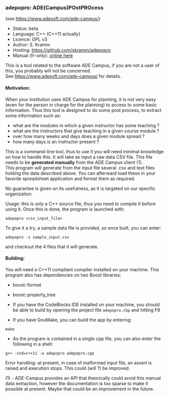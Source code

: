 ### adepopro: ADE(Campus)POstPROcess

(see https://www.adesoft.com/ade-campus/)

* Status: beta
* Language: C++ (C++11 actually)
* Licence: GPL v3
* Author: S. Kramm
* Hosting: https://github.com/skramm/adepopro
* Manual (fr-only): [online here](https://github.com/skramm/adepopro/blob/master/docs/man_fr.md)

This is a tool related to the software ADE Campus, if you are not a user of this, you probably will not be concerned.<br>
See https://www.adesoft.com/ade-campus/ for details.

#### Motivation:
When your institution uses ADE Campus for planning, it is not very easy
(even for the person in charge for the planning)
to access to some basic information.
Thus this tool is designed to do some post process, to extract some information such as:
 * what are the modules in which a given instructor has some teaching ?
 * what are the instructors that give teaching in a given course module ?
 * over how many weeks and days does a given module spread ?
 * how many days is an instructor present ?

This is a command-line tool, thus to use it you will need minimal knowledge on how to handle this. It will take as input  a raw data CSV file. This file needs to be **generated manually** from the ADE Campus client (1).
<br>
This program will generate from the input file several .csv and text files holding the data described above.
You can afterward load these in your favorite spreadsheet application and format them as required.

No guarantee is given on its usefulness, as it is targeted on our specific organization.

Usage: this is only a C++ source file, thus you need to compile it before using it.
Once this is done, the program is launched with:
```
adepopro <csv_input_file>
```
To give it a try, a sample data file is provided, so once built, you can enter:
```
adepopro -s sample_input.csv
```
and checkout the 4 files that it will generate.

#### Building:

You will need a C++11 compliant compiler installed on your machine.
This program also has dependencies on two Boost libraries:
* boost::format
* boost::property_tree

* If you have the CodeBlocks IDE installed on your machine, you should be able to build by opening the project file ```adepopro.cbp``` and hitting F9
* If you have GnuMake, you can build the app by entering:
```
make
```
* As the program is contained in a single cpp file, you can also enter the following in a shell:
```
g++ -std=c++11 -o adepopro adepopro.cpp
```

Error handling: at present, in case of malformed input file, an assert is raised and execution stops.
This could (will ?) be improved.


(1) - ADE-Campus provides an API that theorically could avoid this manual data extraction,
however the documentation is too sparse to make it possible at present. Maybe that could be an improvement in the future.
